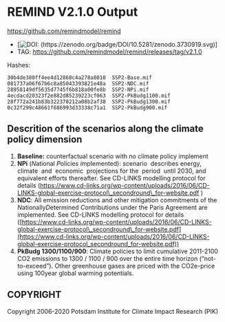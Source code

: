 # REMIND V2.1.0 Output

https://github.com/remindmodel/remind

- [![DOI: (https://zenodo.org/badge/DOI/10.5281/zenodo.3730919.svg)](https://doi.org/10.5281/zenodo.3730919)]
- TAG: https://github.com/remindmodel/remind/releases/tag/v2.1.0

Hashes:
```
30b4de380ff4ee4d12868c4a278a8010  SSP2-Base.mif
081737a06f67b6c8a85043393821e48a  SSP2-NDC.mif
28958149df5635d7745f6b818a00fe8b  SSP2-NPi.mif
4ecdacd20323f2e882d85239223cf063  SSP2-PkBudg1100.mif
28f772a241b83b322370212a08b2af38  SSP2-PkBudg1300.mif
0c32f299c48661f686993d33338c71a1  SSP2-PkBudg900.mif
```

## Descrition of the scenarios along the climate policy dimension
1.  **Baseline:** counterfactual scenario with no climate policy implement
2.  **NPi** (*N*ational *P*olicies *i*mplemented): scenario  describes energy,  climate  and  economic  projections for the  period  until 2030, and equivalent efforts thereafter. See CD-LINKS modelling protocol for details (https://www.cd-links.org/wp-content/uploads/2016/06/CD-LINKS-global-exercise-protocol\_secondround\_for-website.pdf )
3.  **NDC**: All emission reductions and other mitigation commitments of the *N*ationally*D*etermined *C*ontributions under the Paris Agreement are implemented. See CD-LINKS modelling protocol for details ([https://www.cd-links.org/wp-content/uploads/2016/06/CD-LINKS-global-exercise-protocol\_secondround\_for-website.pdf](https://www.cd-links.org/wp-content/uploads/2016/06/CD-LINKS-global-exercise-protocol_secondround_for-website.pdf))
4.  **PkBudg 1300/1100/900**: Climate policies to limit cumulative 2011-2100 CO2 emissions to 1300 / 1100 / 900 over the entire time horizon (“not-to-exceed”). Other greenhouse gases are priced with the CO2e-price using 100year global warming potentials.

## COPYRIGHT
Copyright 2006-2020 Potsdam Institute for Climate Impact Research (PIK)

